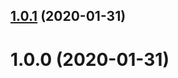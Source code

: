 ## [1.0.1](https://github.com/newhighsco/release-config/compare/v1.0.0...v1.0.1) (2020-01-31)

# 1.0.0 (2020-01-31)
